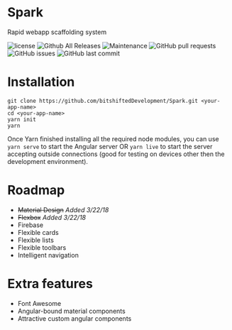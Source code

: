 # Spark
Rapid webapp scaffolding system

![license](https://img.shields.io/github/license/bitshiftedDevelopment/spark.svg)
![Github All Releases](https://img.shields.io/github/downloads/bitshiftedDevelopment/spark/total.svg)
![Maintenance](https://img.shields.io/maintenance/yes/2018.svg)
![GitHub pull requests](https://img.shields.io/github/issues-pr/bitshiftedDevelopment/spark.svg)
![GitHub issues ](https://img.shields.io/github/issues/bitshiftedDevelopment/spark.svg?link=https://github.com/bitshiftedDevelopment/Spark/issues)
![GitHub last commit](https://img.shields.io/github/last-commit/bitshiftedDevelopment/spark.svg)


# Installation
```
git clone https://github.com/bitshiftedDevelopment/Spark.git <your-app-name>
cd <your-app-name>
yarn init
yarn
```
Once Yarn finished installing all the required node modules, you can use `yarn serve` to start the Angular server OR `yarn live` to start the server accepting outside connections (good for testing on devices other then the development environment).

# Roadmap
- <strike>Material Design</strike> <em>Added 3/22/18</em>
- <strike>Flexbox</strike> <em>Added 3/22/18</em>
- Firebase
- Flexible cards
- Flexible lists
- Flexible toolbars
- Intelligent navigation

# Extra features
- Font Awesome
- Angular-bound material components
- Attractive custom angular components
